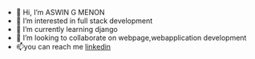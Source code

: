 - 👋 Hi, I’m ASWIN G MENON
- 👀 I’m interested in full stack development
- 🌱 I’m currently learning django
- 💞️ I’m looking to collaborate on webpage,webapplication development
- 📫you can reach me [linkedin](linkedin.com/in/agm2002)

